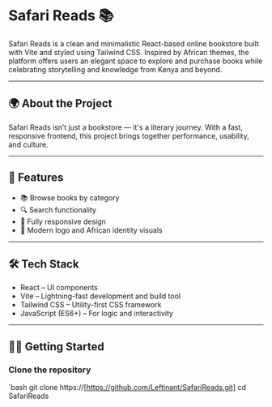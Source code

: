 # Safari Reads 📚

Safari Reads is a clean and minimalistic React-based online bookstore built with Vite and styled using Tailwind CSS. Inspired by African themes, the platform offers users an elegant space to explore and purchase books while celebrating storytelling and knowledge from Kenya and beyond.

---

## 🌍 About the Project

Safari Reads isn’t just a bookstore — it's a literary journey. With a fast, responsive frontend, this project brings together performance, usability, and culture.

---

## 🚀 Features

- 📚 Browse books by category
- 🔍 Search functionality
- 📱 Fully responsive design
- 🧭 Modern logo and African identity visuals

---

## 🛠️ Tech Stack

- React – UI components
- Vite – Lightning-fast development and build tool
- Tailwind CSS – Utility-first CSS framework
- JavaScript (ES6+) – For logic and interactivity

---

## 🧑‍💻 Getting Started

### Clone the repository

`bash
git clone https://[https://github.com/Leftinant/SafariReads.git]
cd SafariReads
